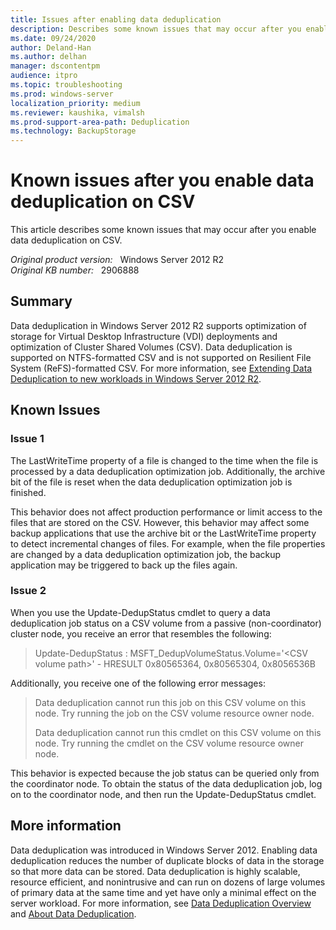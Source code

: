 ```yaml
---
title: Issues after enabling data deduplication
description: Describes some known issues that may occur after you enable data deduplication on Cluster Shared Volumes (CSV).
ms.date: 09/24/2020
author: Deland-Han 
ms.author: delhan
manager: dscontentpm
audience: itpro
ms.topic: troubleshooting
ms.prod: windows-server
localization_priority: medium
ms.reviewer: kaushika, vimalsh
ms.prod-support-area-path: Deduplication
ms.technology: BackupStorage
---
```

# Known issues after you enable data deduplication on CSV

This article describes some known issues that may occur after you enable data deduplication on CSV.

_Original product version:_ &nbsp; Windows Server 2012 R2  
_Original KB number:_ &nbsp; 2906888

## Summary

Data deduplication in Windows Server 2012 R2 supports optimization of storage for Virtual Desktop Infrastructure (VDI) deployments and optimization of Cluster Shared Volumes (CSV). Data deduplication is supported on NTFS-formatted CSV and is not supported on Resilient File System (ReFS)-formatted CSV. For more information, see [Extending Data Deduplication to new workloads in Windows Server 2012 R2](http://blogs.technet.com/b/filecab/archive/2013/07/31/extending-data-deduplication-to-new-workloads-in-windows-server-2012-r2.aspx).

## Known Issues

### Issue 1  

The LastWriteTime  property of a file is changed to the time when the file is processed by a data deduplication optimization job. Additionally, the archive bit of the file is reset when the data deduplication optimization job is finished.

This behavior does not affect production performance or limit access to the files that are stored on the CSV. However, this behavior may affect some backup applications that use the archive bit or the LastWriteTime property to detect incremental changes of files. For example, when the file properties are changed by a data deduplication optimization job, the backup application may be triggered to back up the files again.

### Issue 2

When you use the Update-DedupStatus  cmdlet to query a data deduplication job status on a CSV volume from a passive (non-coordinator) cluster node, you receive an error that resembles the following:

> Update-DedupStatus : MSFT_DedupVolumeStatus.Volume='\<CSV volume path>' - HRESULT 0x80565364, 0x80565304, 0x8056536B

Additionally, you receive one of the following error messages:

> Data deduplication cannot run this job on this CSV volume on this node. Try running the job on the CSV volume resource owner node.
>
> Data deduplication cannot run this cmdlet on this CSV volume on this node. Try running the cmdlet on the CSV volume resource owner node.

This behavior is expected because the job status can be queried only from the coordinator node. To obtain the status of the data deduplication job, log on to the coordinator node, and then run the Update-DedupStatus cmdlet.

## More information

Data deduplication was introduced in Windows Server 2012. Enabling data deduplication reduces the number of duplicate blocks of data in the storage so that more data can be stored. Data deduplication is highly scalable, resource efficient, and nonintrusive and can run on dozens of large volumes of primary data at the same time and yet have only a minimal effect on the server workload. For more information, see [Data Deduplication Overview](https://technet.microsoft.com/library/hh831602) and [About Data Deduplication](https://msdn.microsoft.com/library/hh769303%28v=vs.85%29.aspx).
